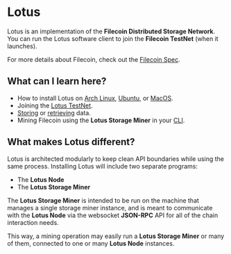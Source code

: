 # Lotus

Lotus is an implementation of the **Filecoin Distributed Storage Network**. You can run the Lotus software client to join the **Filecoin TestNet** (when it launches).

For more details about Filecoin, check out the [Filecoin Spec](https://github.com/filecoin-project/specs).

## What can I learn here?

- How to install Lotus on [Arch Linux](https://docs.lotu.sh/en+install-lotus-arch), [Ubuntu](https://docs.lotu.sh/en+install-lotus-ubuntu), or [MacOS](https://docs.lotu.sh/en+install-lotus-macos).
- Joining the [Lotus TestNet](https://docs.lotu.sh/en+join-testnet).
- [Storing](https://docs.lotu.sh/en+storing-data) or [retrieving](https://docs.lotu.sh/en+retrieving-data) data.
- Mining Filecoin using the **Lotus Storage Miner** in your [CLI](https://docs.lotu.sh/en+mining).

## What makes Lotus different?

Lotus is architected modularly to keep clean API boundaries while using the same process. Installing Lotus will include two separate programs:

- The **Lotus Node** 
- The **Lotus Storage Miner**

The **Lotus Storage Miner** is intended to be run on the machine that manages a single storage miner instance, and is meant to communicate with the **Lotus Node** via the websocket **JSON-RPC** API for all of the chain interaction needs.

This way, a mining operation may easily run a **Lotus Storage Miner** or many of them, connected to one or many **Lotus Node** instances.
